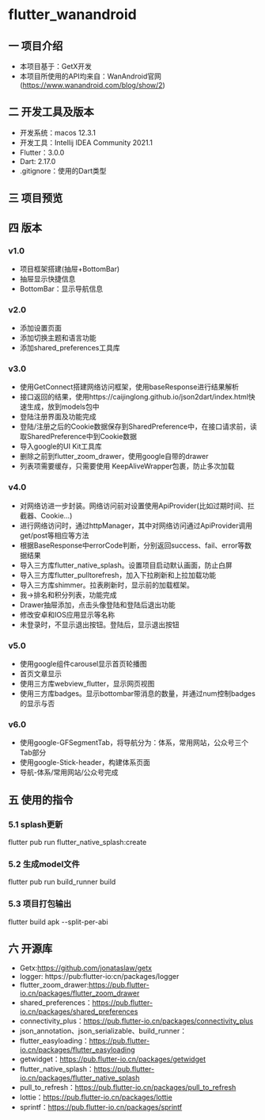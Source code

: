 # flutter_wanandroid
## 一 项目介绍
* 本项目基于：GetX开发
* 本项目所使用的API均来自：WanAndroid官网(https://www.wanandroid.com/blog/show/2)


## 二 开发工具及版本
* 开发系统：macos 12.3.1
* 开发工具：Intellij IDEA Community 2021.1
* Flutter：3.0.0
* Dart: 2.17.0
* .gitignore：使用的Dart类型

## 三 项目预览

## 四 版本
### v1.0
* 项目框架搭建(抽屉+BottomBar)
* 抽屉显示快捷信息
* BottomBar：显示导航信息

### v2.0
* 添加设置页面
* 添加切换主题和语言功能
* 添加shared_preferences工具库

### v3.0
* 使用GetConnect搭建网络访问框架，使用baseResponse进行结果解析
* 接口返回的结果，使用https://caijinglong.github.io/json2dart/index.html快速生成，放到models包中
* 登陆注册界面及功能完成
* 登陆/注册之后的Cookie数据保存到SharedPreference中，在接口请求前，读取SharedPreference中到Cookie数据
* 导入google的UI Kit工具库
* 删除之前到flutter_zoom_drawer，使用google自带的drawer
* 列表项需要缓存，只需要使用 KeepAliveWrapper包裹，防止多次加载

### v4.0
* 对网络访进一步封装。网络访问前对设置使用ApiProvider(比如过期时间、拦截器、Cookie...)
* 进行网络访问时，通过httpManager，其中对网络访问通过ApiProvider调用get/post等相应等方法
* 根据BaseResponse中errorCode判断，分别返回success、fail、error等数据结果
* 导入三方库flutter_native_splash。设置项目启动默认画面，防止白屏
* 导入三方库flutter_pulltorefresh，加入下拉刷新和上拉加载功能
* 导入三方库shimmer。拉表刷新时，显示前的加载框架。
* 我->排名和积分列表，功能完成
* Drawer抽屉添加，点击头像登陆和登陆后退出功能
* 修改安卓和IOS应用显示等名称
* 未登录时，不显示退出按钮。登陆后，显示退出按钮
### v5.0
* 使用google组件carousel显示首页轮播图
* 首页文章显示
* 使用三方库webview_flutter，显示网页视图
* 使用三方库badges。显示bottombar带消息的数量，并通过num控制badges的显示与否
### v6.0
* 使用google-GFSegmentTab，将导航分为：体系，常用网站，公众号三个Tab部分
* 使用google-Stick-header，构建体系页面
* 导航-体系/常用网站/公众号完成


## 五 使用的指令
### 5.1 splash更新
flutter pub run flutter_native_splash:create

### 5.2 生成model文件
flutter pub run build_runner build

### 5.3 项目打包输出
flutter build apk --split-per-abi

## 六 开源库
* Getx:https://github.com/jonataslaw/getx
* logger: https://pub:flutter-io:cn/packages/logger
* flutter_zoom_drawer:https://pub.flutter-io.cn/packages/flutter_zoom_drawer
* shared_preferences：https://pub.flutter-io.cn/packages/shared_preferences
* connectivity_plus：https://pub.flutter-io.cn/packages/connectivity_plus
* json_annotation、json_serializable、build_runner：
* flutter_easyloading：https://pub.flutter-io.cn/packages/flutter_easyloading
* getwidget：https://pub.flutter-io.cn/packages/getwidget
* flutter_native_splash：https://pub.flutter-io.cn/packages/flutter_native_splash
* pull_to_refresh：https://pub.flutter-io.cn/packages/pull_to_refresh
* lottie：https://pub.flutter-io.cn/packages/lottie
* sprintf：https://pub.flutter-io.cn/packages/sprintf





